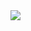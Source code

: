 <img src="https://github.com/bhavesh1129/All-In-One-Interview-Preparation/blob/main/DSA/Java/Handwritten%20Notes/Banner.gif">
